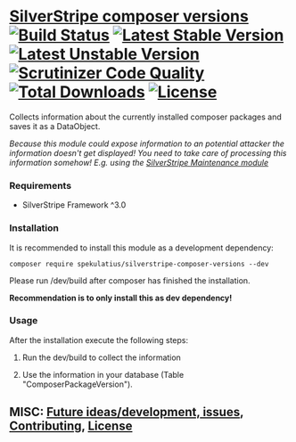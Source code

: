 # [SilverStripe composer versions](https://github.com/spekulatius/silverstripe-composer-versions) <br /> [![Build Status](https://api.travis-ci.org/spekulatius/silverstripe-composer-versions.svg?branch=master)](https://travis-ci.org/spekulatius/silverstripe-composer-versions) [![Latest Stable Version](https://poser.pugx.org/spekulatius/silverstripe-composer-versions/version.svg)](https://github.com/spekulatius/silverstripe-composer-versions/releases) [![Latest Unstable Version](https://poser.pugx.org/spekulatius/silverstripe-composer-versions/v/unstable.svg)](https://packagist.org/packages/spekulatius/silverstripe-composer-versions) [![Scrutinizer Code Quality](https://img.shields.io/scrutinizer/g/spekulatius/silverstripe-composer-versions.svg)](https://scrutinizer-ci.com/g/spekulatius/silverstripe-composer-versions?branch=master) [![Total Downloads](https://poser.pugx.org/spekulatius/silverstripe-composer-versions/downloads.svg)](https://packagist.org/packages/spekulatius/silverstripe-composer-versions) [![License](https://poser.pugx.org/spekulatius/silverstripe-composer-versions/license.svg)](https://github.com/spekulatius/silverstripe-composer-versions/blob/master/license.md)

Collects information about the currently installed composer packages and saves it as a DataObject.

*Because this module could expose information to an potential attacker the information doesn't get displayed!
You need to take care of processing this information somehow! E.g. using the [SilverStripe Maintenance module](https://github.com/FriendsOfSilverStripe/silverstripe-maintenance "Support for the maintainence of your SilverStripe site")*

### Requirements

* SilverStripe Framework ^3.0

### Installation

It is recommended to install this module as a development dependency:

```
composer require spekulatius/silverstripe-composer-versions --dev
```

Please run /dev/build after composer has finished the installation.

**Recommendation is to only install this as dev dependency!**

### Usage

After the installation execute the following steps:

1. Run the dev/build to collect the information

2. Use the information in your database (Table "ComposerPackageVersion").

## MISC: [Future ideas/development, issues](https://github.com/spekulatius/silverstripe-composer-versions/issues), [Contributing](https://github.com/spekulatius/silverstripe-composer-versions/blob/master/CONTRIBUTING.md), [License](https://github.com/spekulatius/silverstripe-composer-versions/blob/master/license.md)
